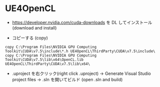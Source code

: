 # UE4OpenCL

* https://developer.nvidia.com/cuda-downloads を DL してインストール (download and install)

* コピーする (copy)

<!--
~~~
copy C:\Program Files\NVIDIA GPU Computing Toolkit\CUDA\v7.0\include\*.h UE4OpenCL\ThirdParty\CUDA\v7.0\include\
copy C:\Program Files\NVIDIA GPU Computing Toolkit\CUDA\v7.0\lib\x64\OpenCL.lib UE4OpenCL\ThirdParty\CUDA\v7.0\lib\x64\
~~~
-->

~~~
copy C:\Program Files\NVIDIA GPU Computing Toolkit\CUDA\v7.5\include\*.h UE4OpenCL\ThirdParty\CUDA\v7.5\include\
copy C:\Program Files\NVIDIA GPU Computing Toolkit\CUDA\v7.5\lib\x64\OpenCL.lib UE4OpenCL\ThirdParty\CUDA\v7.5\lib\x64\
~~~

* .uproject を右クリック(right click .uproject) → Generate Visual Studio project files → .sln を開いてビルド (open .sln and build)